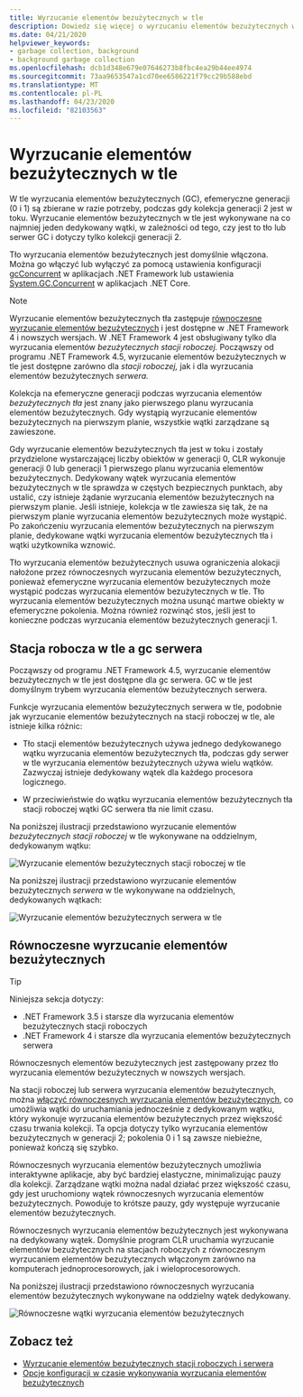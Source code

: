 ```yaml
---
title: Wyrzucanie elementów bezużytecznych w tle
description: Dowiedz się więcej o wyrzucaniu elementów bezużytecznych w tle w .NET i o tym, jak różni się ona w zakresie wyrzucania elementów bezużytecznych na stacjach roboczych i serwerach.
ms.date: 04/21/2020
helpviewer_keywords:
- garbage collection, background
- background garbage collection
ms.openlocfilehash: dcb1d348e679e07646273b8fbc4ea29b44ee4974
ms.sourcegitcommit: 73aa9653547a1cd70ee6586221f79cc29b588ebd
ms.translationtype: MT
ms.contentlocale: pl-PL
ms.lasthandoff: 04/23/2020
ms.locfileid: "82103563"
---
```

# <a name="background-garbage-collection"></a>Wyrzucanie elementów bezużytecznych w tle

W tle wyrzucania elementów bezużytecznych (GC), efemeryczne generacji (0 i 1) są zbierane w razie potrzeby, podczas gdy kolekcja generacji 2 jest w toku. Wyrzucanie elementów bezużytecznych w tle jest wykonywane na co najmniej jeden dedykowany wątki, w zależności od tego, czy jest to tło lub serwer GC i dotyczy tylko kolekcji generacji 2.

Tło wyrzucania elementów bezużytecznych jest domyślnie włączona. Można go włączyć lub wyłączyć za pomocą ustawienia konfiguracji [gcConcurrent](../../../docs/framework/configure-apps/file-schema/runtime/gcconcurrent-element.md) w aplikacjach .NET Framework lub ustawienia [System.GC.Concurrent](../../core/run-time-config/garbage-collector.md#systemgcconcurrentcomplus_gcconcurrent) w aplikacjach .NET Core.

> [!NOTE]
> Wyrzucanie elementów bezużytecznych tła zastępuje [równoczesne wyrzucanie elementów bezużytecznych](#concurrent-garbage-collection) i jest dostępne w .NET Framework 4 i nowszych wersjach. W .NET Framework 4 jest obsługiwany tylko dla wyrzucania elementów *bezużytecznych stacji roboczej.* Począwszy od programu .NET Framework 4.5, wyrzucanie elementów bezużytecznych w tle jest dostępne zarówno dla *stacji roboczej,* jak i dla wyrzucania elementów bezużytecznych *serwera.*

Kolekcja na efemeryczne generacji podczas wyrzucania elementów *bezużytecznych tła* jest znany jako pierwszego planu wyrzucania elementów bezużytecznych. Gdy wystąpią wyrzucanie elementów bezużytecznych na pierwszym planie, wszystkie wątki zarządzane są zawieszone.

Gdy wyrzucanie elementów bezużytecznych tła jest w toku i zostały przydzielone wystarczającej liczby obiektów w generacji 0, CLR wykonuje generacji 0 lub generacji 1 pierwszego planu wyrzucania elementów bezużytecznych. Dedykowany wątek wyrzucania elementów bezużytecznych w tle sprawdza w częstych bezpiecznych punktach, aby ustalić, czy istnieje żądanie wyrzucania elementów bezużytecznych na pierwszym planie. Jeśli istnieje, kolekcja w tle zawiesza się tak, że na pierwszym planie wyrzucania elementów bezużytecznych może wystąpić. Po zakończeniu wyrzucania elementów bezużytecznych na pierwszym planie, dedykowane wątki wyrzucania elementów bezużytecznych tła i wątki użytkownika wznowić.

Tło wyrzucania elementów bezużytecznych usuwa ograniczenia alokacji nałożone przez równoczesnych wyrzucania elementów bezużytecznych, ponieważ efemeryczne wyrzucania elementów bezużytecznych może wystąpić podczas wyrzucania elementów bezużytecznych w tle. Tło wyrzucania elementów bezużytecznych można usunąć martwe obiekty w efemeryczne pokolenia. Można również rozwinąć stos, jeśli jest to konieczne podczas wyrzucania elementów bezużytecznych generacji 1.

## <a name="background-workstation-vs-server-gc"></a>Stacja robocza w tle a gc serwera

Począwszy od programu .NET Framework 4.5, wyrzucanie elementów bezużytecznych w tle jest dostępne dla gc serwera. GC w tle jest domyślnym trybem wyrzucania elementów bezużytecznych serwera.

Funkcje wyrzucania elementów bezużytecznych serwera w tle, podobnie jak wyrzucanie elementów bezużytecznych na stacji roboczej w tle, ale istnieje kilka różnic:

- Tło stacji elementów bezużytecznych używa jednego dedykowanego wątku wyrzucania elementów bezużytecznych tła, podczas gdy serwer w tle wyrzucania elementów bezużytecznych używa wielu wątków. Zazwyczaj istnieje dedykowany wątek dla każdego procesora logicznego.

- W przeciwieństwie do wątku wyrzucania elementów bezużytecznych tła stacji roboczej wątki GC serwera tła nie limit czasu.

Na poniższej ilustracji przedstawiono wyrzucanie elementów *bezużytecznych stacji roboczej* w tle wykonywane na oddzielnym, dedykowanym wątku:

![Wyrzucanie elementów bezużytecznych stacji roboczej w tle](./media/fundamentals/background-workstation-garbage-collection.png)

Na poniższej ilustracji przedstawiono wyrzucanie elementów bezużytecznych *serwera* w tle wykonywane na oddzielnych, dedykowanych wątkach:

![Wyrzucanie elementów bezużytecznych serwera w tle](./media/fundamentals/background-server-garbage-collection.png)

## <a name="concurrent-garbage-collection"></a>Równoczesne wyrzucanie elementów bezużytecznych

> [!TIP]
> Niniejsza sekcja dotyczy:
>
> - .NET Framework 3.5 i starsze dla wyrzucania elementów bezużytecznych stacji roboczych
> - .NET Framework 4 i starsze dla wyrzucania elementów bezużytecznych serwera
>
> Równoczesnych elementów bezużytecznych jest zastępowany przez tło wyrzucania elementów bezużytecznych w nowszych wersjach.

Na stacji roboczej lub serwera wyrzucania elementów bezużytecznych, można [włączyć równoczesnych wyrzucania elementów bezużytecznych](../../../docs/framework/configure-apps/file-schema/runtime/gcconcurrent-element.md), co umożliwia wątki do uruchamiania jednocześnie z dedykowanym wątku, który wykonuje wyrzucania elementów bezużytecznych przez większość czasu trwania kolekcji. Ta opcja dotyczy tylko wyrzucania elementów bezużytecznych w generacji 2; pokolenia 0 i 1 są zawsze niebieżne, ponieważ kończą się szybko.

Równoczesnych wyrzucania elementów bezużytecznych umożliwia interaktywne aplikacje, aby być bardziej elastyczne, minimalizując pauzy dla kolekcji. Zarządzane wątki można nadal działać przez większość czasu, gdy jest uruchomiony wątek równoczesnych wyrzucania elementów bezużytecznych. Powoduje to krótsze pauzy, gdy występuje wyrzucanie elementów bezużytecznych.

Równoczesnych wyrzucania elementów bezużytecznych jest wykonywana na dedykowany wątek. Domyślnie program CLR uruchamia wyrzucanie elementów bezużytecznych na stacjach roboczych z równoczesnym wyrzucaniem elementów bezużytecznych włączonym zarówno na komputerach jednoprocesorowych, jak i wieloprocesorowych.

Na poniższej ilustracji przedstawiono równoczesnych wyrzucania elementów bezużytecznych wykonywane na oddzielny wątek dedykowany.

![Równoczesne wątki wyrzucania elementów bezużytecznych](./media/gc-concurrent.png)

## <a name="see-also"></a>Zobacz też

- [Wyrzucanie elementów bezużytecznych stacji roboczych i serwera](workstation-server-gc.md)
- [Opcje konfiguracji w czasie wykonywania wyrzucania elementów bezużytecznych](../../core/run-time-config/garbage-collector.md)
